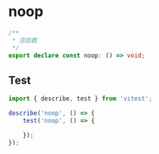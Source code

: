 # noop
```ts
/**
 * 空函数
 */
export declare const noop: () => void;

```

## Test
```ts
import { describe, test } from 'vitest';

describe('noop', () => {
    test('noop', () => {

    });
});
```
